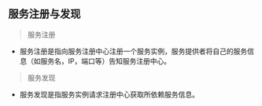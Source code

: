 ## 服务注册与发现

> 服务注册
* 服务注册是指向服务注册中心注册一个服务实例，服务提供者将自己的服务信息（如服务名，IP，端口等）告知服务注册中心。
> 服务发现
* 服务发现是指服务实例请求注册中心获取所依赖服务信息。
